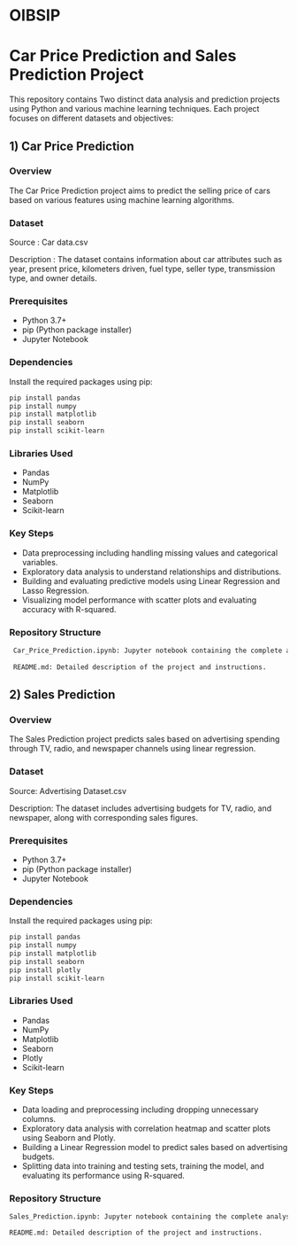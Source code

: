 # OIBSIP
# Car Price Prediction and Sales Prediction Project

This repository contains Two distinct data analysis and prediction projects using Python and various machine learning techniques. Each project focuses on different datasets and objectives:

## 1) Car Price Prediction

### Overview

The Car Price Prediction project aims to predict the selling price of cars based on various features using machine learning algorithms.

### Dataset

Source : Car data.csv 

Description : The dataset contains information about car attributes such as year, present price, kilometers driven, fuel type, seller type, transmission type, and owner details.


### Prerequisites

- Python 3.7+
- pip (Python package installer)
- Jupyter Notebook 


### Dependencies

Install the required packages using pip:

```bash
pip install pandas
pip install numpy
pip install matplotlib
pip install seaborn
pip install scikit-learn
```

### Libraries Used
- Pandas
- NumPy
- Matplotlib
- Seaborn
- Scikit-learn

### Key Steps

- Data preprocessing including handling missing values and categorical variables.
- Exploratory data analysis to understand relationships and distributions.
- Building and evaluating predictive models using Linear Regression and Lasso Regression.
- Visualizing model performance with scatter plots and evaluating accuracy with R-squared.

### Repository Structure
```bash
 Car_Price_Prediction.ipynb: Jupyter notebook containing the complete analysis and code.
 
 README.md: Detailed description of the project and instructions.
```



## 2) Sales Prediction

### Overview

The Sales Prediction project predicts sales based on advertising spending through TV, radio, and newspaper channels using linear regression.

### Dataset

Source: Advertising Dataset.csv

Description: The dataset includes advertising budgets for TV, radio, and newspaper, along with corresponding sales figures.


### Prerequisites

- Python 3.7+
- pip (Python package installer)
- Jupyter Notebook 


### Dependencies

Install the required packages using pip:

```bash
pip install pandas
pip install numpy
pip install matplotlib
pip install seaborn
pip install plotly
pip install scikit-learn
```

### Libraries Used
- Pandas
- NumPy
- Matplotlib
- Seaborn
- Plotly
- Scikit-learn

### Key Steps

- Data loading and preprocessing including dropping unnecessary columns.
- Exploratory data analysis with correlation heatmap and scatter plots using Seaborn and Plotly.
- Building a Linear Regression model to predict sales based on advertising budgets.
- Splitting data into training and testing sets, training the model, and evaluating its performance using R-squared.

### Repository Structure

```bash
Sales_Prediction.ipynb: Jupyter notebook containing the complete analysis and code.

README.md: Detailed description of the project and instructions.
```
